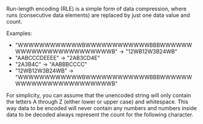 Run-length encoding (RLE) is a simple form of data compression, where runs (consecutive data elements) are replaced by just one data value and count.

Examples:
  - "WWWWWWWWWWWWBWWWWWWWWWWWWBBBWWWWWWWWWWWWWWWWWWWWWWWWB" -> "12WB12W3B24WB"
  - "AABCCCDEEEE" -> "2AB3CD4E"
  - "2A3B4C" -> "AABBBCCCC"
  - "12WB12W3B24WB" -> "WWWWWWWWWWWWBWWWWWWWWWWWWBBBWWWWWWWWWWWWWWWWWWWWWWWWB"

For simplicity, you can assume that the unencoded string will only contain the letters A through Z (either lower or upper case) and whitespace. This way data to be encoded will never contain any numbers and numbers inside data to be decoded always represent the count for the following character.